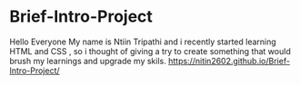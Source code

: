 # Brief-Intro-Project
Hello Everyone My name is Ntiin Tripathi and i recently started learning HTML and CSS , so i thought of giving a try to create something that would brush my learnings and upgrade my skils.
https://nitin2602.github.io/Brief-Intro-Project/
